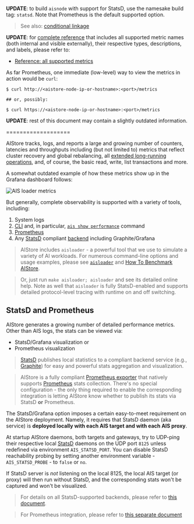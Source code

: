 **UPDATE**: to build `aisnode` with support for StatsD, use the namesake build tag: `statsd`. Note that Prometheus is the default supported option.

> See also: [conditional linkage](/docs/build_tags.md)

**UPDATE**: for [complete reference](/docs/metrics-reference.md) that includes all supported metric names (both internal and visible externally), their respective types, descriptions, and labels, please refer to:

* [Reference: all supported metrics](/docs/metrics-reference.md)

As far Prometheus, one immediate (low-level) way to view the metrics in action would be `curl`:

```console
$ curl http://<aistore-node-ip-or-hostname>:<port>/metrics

## or, possibly:

$ curl https://<aistore-node-ip-or-hostname>:<port>/metrics
```

**UPDATE**: rest of this document may contain a slightly outdated information.

===================

AIStore tracks, logs, and reports a large and growing number of counters, latencies and throughputs including (but not limited to) metrics that reflect cluster recovery and global rebalancing, all [extended long-running operations](https://github.com/NVIDIA/aistore/blob/main/xact/README.md), and, of course, the basic read, write, list transactions and more.

A somewhat outdated example of how these metrics show up in the Grafana dashboard follows:

![AIS loader metrics](images/aisloader-statsd-grafana.png)

But generally, complete observability is supported with a variety of tools, including:

1. System logs
2. [CLI](/docs/cli.md) and, in particular, [`ais show performance`](/docs/cli/performance.md) command
3. [Prometheus](/docs/prometheus.md)
4. Any [StatsD](https://github.com/etsy/statsd) compliant [backend](https://github.com/statsd/statsd/blob/master/docs/backend.md#supported-backends) including Graphite/Grafana

> AIStore includes `aisloader` - a powerful tool that we use to simulate a variety of AI workloads. For numerous command-line options and usage examples, please see [`aisloader`](/docs/aisloader.md) and [How To Benchmark AIStore](/docs/howto_benchmark.md).

> Or, just run `make aisloader; aisloader` and see its detailed online help. Note as well that `aisloader` is fully StatsD-enabled and supports detailed protocol-level tracing with runtime on and off switching.

## StatsD and Prometheus

AIStore generates a growing number of detailed performance metrics. Other than AIS logs, the stats can be viewed via:

* StatsD/Grafana visualization
or
* Prometheus visualization

> [StatsD](https://github.com/etsy/statsd) publishes local statistics to a compliant backend service (e.g., [Graphite](https://graphite.readthedocs.io/en/latest/)) for easy and powerful stats aggregation and visualization.

> AIStore is a fully compliant [Prometheus exporter](https://prometheus.io/docs/instrumenting/writing_exporters/) that natively supports [Prometheus](https://prometheus.io/) stats collection. There's no special configuration - the only thing required to enable the corresponding integration is letting AIStore know whether to publish its stats via StatsD **or** Prometheus.

The StatsD/Grafana option imposes a certain easy-to-meet requirement on the AIStore deployment. Namely, it requires that StatsD daemon (aka service) is **deployed locally with each AIS target and with each AIS proxy**.

At startup AIStore daemons, both targets and gateways, try to UDP-ping their respective local [StatsD](https://github.com/etsy/statsd) daemons on the UDP port `8125` unless redefined via environment `AIS_STATSD_PORT`. You can disable StatsD reachability probing by setting another environment variable - `AIS_STATSD_PROBE` - to `false` or `no`.

If StatsD server is *not* listening on the local 8125, the local AIS target (or proxy) will then run without StatsD, and the corresponding stats won't be captured and won't be visualized.

> For details on all StatsD-supported backends, please refer to [this document](https://github.com/etsy/statsd/blob/master/docs/backend.md).

> For Prometheus integration, please refer to [this separate document](/docs/prometheus.md)

